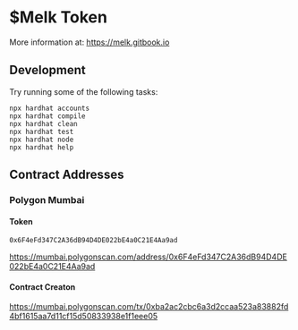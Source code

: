 # $Melk Token

More information at: https://melk.gitbook.io


## Development

Try running some of the following tasks:

```shell
npx hardhat accounts
npx hardhat compile
npx hardhat clean
npx hardhat test
npx hardhat node
npx hardhat help
```
## Contract Addresses

### Polygon Mumbai

#### Token
`0x6F4eFd347C2A36dB94D4DE022bE4a0C21E4Aa9ad`

https://mumbai.polygonscan.com/address/0x6F4eFd347C2A36dB94D4DE022bE4a0C21E4Aa9ad


#### Contract Creaton
https://mumbai.polygonscan.com/tx/0xba2ac2cbc6a3d2ccaa523a83882fd4bf1615aa7d11cf15d50833938e1f1eee05